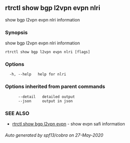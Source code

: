 ## rtrctl show bgp l2vpn evpn nlri

show bgp l2vpn evpn nlri information

### Synopsis


show bgp l2vpn evpn nlri information

```
rtrctl show bgp l2vpn evpn nlri [flags]
```

### Options

```
  -h, --help   help for nlri
```

### Options inherited from parent commands

```
      --detail   detailed output
      --json     output in json
```

### SEE ALSO
* [rtrctl show bgp l2vpn evpn](rtrctl_show_bgp_l2vpn_evpn.md)	 - show evpn safi information

###### Auto generated by spf13/cobra on 27-May-2020
